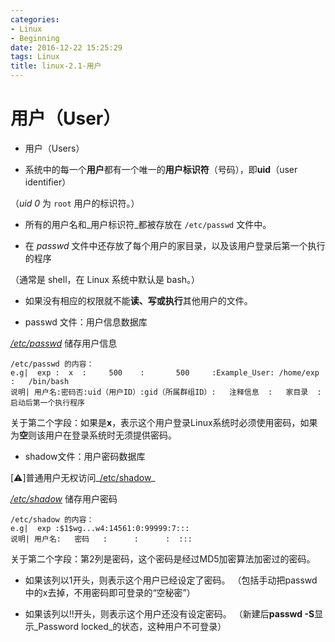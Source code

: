 ```yaml
---
categories:
- Linux
- Beginning
date: 2016-12-22 15:25:29
tags: Linux
title: linux-2.1-用户
---
```


# 用户（User）

- 用户（Users）

- 系统中的每一个**用户**都有一个唯一的**用户标识符**（号码），即**uid**（user identifier）

（*uid 0* 为 `root` 用户的标识符。）

- 所有的用户名和_用户标识符_都被存放在 `/etc/passwd` 文件中。
  
- 在 _passwd_ 文件中还存放了每个用户的家目录，以及该用户登录后第一个执行的程序

（通常是 shell，在 Linux 系统中默认是 bash。）

- 如果没有相应的权限就不能**读、写或执行**其他用户的文件。

- passwd 文件：用户信息数据库

_<u>/etc/passwd</u>_ 储存用户信息

```
/etc/passwd 的内容：
e.g|  exp :  x  :     500    :       500     :Example_User:	/home/exp :   /bin/bash
说明| 用户名:密码否:uid（用户ID）:gid（所属群组ID）:   注释信息  :   家目录  :	启动后第一个执行程序

```

关于第二个字段：如果是**x**，表示这个用户登录Linux系统时必须使用密码，如果为**空**则该用户在登录系统时无须提供密码。

- shadow文件：用户密码数据库

\[⚠️\]普通用户无权访问_<u>/etc/shadow</u>_

_<u>/etc/shadow</u>_ 储存用户密码

```
/etc/shadow 的内容：
e.g|  exp :$1$wg...w4:14561:0:99999:7:::
说明| 用户名:   密码   :      :      :  :::

```

关于第二个字段：第2列是密码，这个密码是经过MD5加密算法加密过的密码。

* 如果该列以$1$开头，则表示这个用户已经设定了密码。
    （包括手动把passwd中的x去掉，不用密码即可登录的“空秘密”）
    
* 如果该列以!!开头，则表示这个用户还没有设定密码。
    （新建后**passwd -S**显示_Password locked_的状态，这种用户不可登录）
